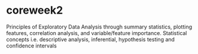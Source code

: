# coreweek2
Principles of Exploratory Data Analysis through summary statistics, plotting features, correlation analysis, and variable/feature importance. Statistical concepts i.e. descriptive analysis, inferential, hypothesis testing and confidence intervals 
